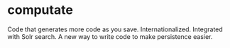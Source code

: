 # computate
Code that generates more code as you save. Internationalized. Integrated with Solr search. A new way to write code to make persistence easier. 
